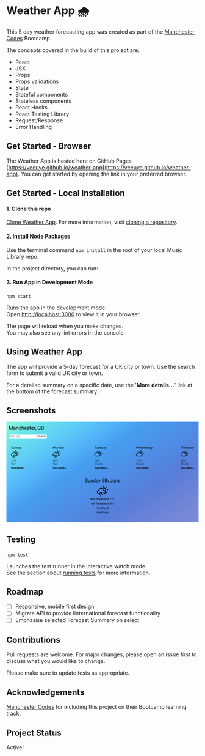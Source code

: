 # Weather App 🌧

This 5 day weather forecasting app was created as part of the [Manchester Codes](https://www.manchestercodes.com/) Bootcamp.

The concepts covered in the build of this project are:

- React
- JSX
- Props
- Props validations
- State
- Stateful components
- Stateless components
- React Hooks
- React Testing Library
- Request/Response
- Error Handling

## Get Started - Browser

The Weather App is hosted here on GitHub Pages [https://veeuye.github.io/weather-app](https://veeuye.github.io/weather-app). You can get started by opening the link in your preferred browser.

## Get Started - Local Installation

#### 1. Clone this repo

[Clone Weather App](https://github.com/VeeUye/weather-app). For more information, visit [cloning a repository](https://docs.github.com/en/repositories/creating-and-managing-repositories/cloning-a-repository).

#### 2. Install Node Packages

Use the terminal command `npm install` in the root of your local Music Library repo.

In the project directory, you can run:

#### 3. Run App in Development Mode

`npm start`

Runs the app in the development mode.\
Open [http://localhost:3000](http://localhost:3000) to view it in your browser.

The page will reload when you make changes.\
You may also see any lint errors in the console.

## Using Weather App

The app will provide a 5-day forecast for a UK city or town. Use the search form to submit a valid UK city or town.

For a detailed summary on a specific date, use the '**More details...**' link at the bottom of the forecast summary.

## Screenshots

![Weather App Screenshot](./readme-images/weather-app-screenshot.png?raw=true "Title")

## Testing

`npm test`

Launches the test runner in the interactive watch mode.\
See the section about [running tests](https://facebook.github.io/create-react-app/docs/running-tests) for more information.

## Roadmap

- [ ] Responsive, mobile first design
- [ ] Migrate API to provide iinternational forecast functionality
- [ ] Emphasise selected Forecast Summary on select

## Contributions

Pull requests are welcome. For major changes, please open an issue first to discuss what you would like to change.

Please make sure to update tests as appropriate.

## Acknowledgements

[Manchester Codes](https://www.manchestercodes.com/) for including this project on their Bootcamp learning track.

## Project Status

Active!
